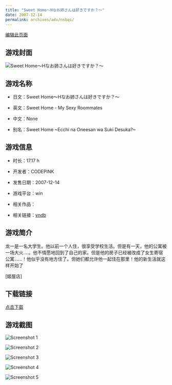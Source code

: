 ```yaml
---
title: "Sweet Home～Hなお姉さんは好きですか？～"
date: 2007-12-14
permalink: archives/adv/nnbqs/
---
```

[编辑此页面](https://github.com/ACG-3/ADV3-source/blob/main/source/_posts/My%20Sweet%20Home.md)

## 游戏封面

![Sweet Home～Hなお姉さんは好きですか？～](https://pan.timero.xyz/d/onedrive/img_lib_001/My%20Sweet%20Home_cover.avif)


## 游戏名称

- 日文：Sweet Home～Hなお姉さんは好きですか？～
- 英文：Sweet Home - My Sexy Roommates
- 中文：None

- 别名：Sweet Home ~Ecchi na Oneesan wa Suki Desuka?~


## 游戏信息

- 时长：17.17 h
- 开发者：CODEPINK
- 发售日期：2007-12-14
- 游戏平台：win
- 相关作品：

- 相关链接：[vndb](https://vndb.org/v808)


## 游戏简介

龙一是一名大学生。他以前一个人住，很享受学校生活。但是有一天，他的公寓被一场大火....。他不情愿地回到了自己的家。但是他的房子已经被改成了女生寄宿公寓......！他似乎没有地方住了。但她们都允许他一起住在那里！他的新生活就这样开始了

[姬屋店]


## 下载链接

[点击下载](https://pan.timero.xyz/onedrive/adv_lib_001/My%20Sweet%20Home)


## 游戏截图


![Screenshot 1](https://pan.timero.xyz/d/onedrive/img_lib_001/My%20Sweet%20Home_Screenshot_1.avif)

![Screenshot 2](https://pan.timero.xyz/d/onedrive/img_lib_001/My%20Sweet%20Home_Screenshot_2.avif)

![Screenshot 3](https://pan.timero.xyz/d/onedrive/img_lib_001/My%20Sweet%20Home_Screenshot_3.avif)

![Screenshot 4](https://pan.timero.xyz/d/onedrive/img_lib_001/My%20Sweet%20Home_Screenshot_4.avif)

![Screenshot 5](https://pan.timero.xyz/d/onedrive/img_lib_001/My%20Sweet%20Home_Screenshot_5.avif)


